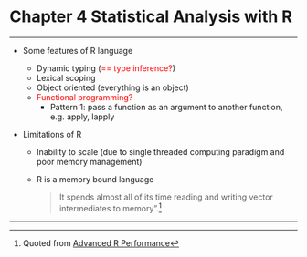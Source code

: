 # Chapter 4 Statistical Analysis with R

---

- Some features of R language

  * Dynamic typing (<font color='red'>== type inference?</font>)
  * Lexical scoping
  * Object oriented (everything is an object)
  * <font color='red'>Functional programming?</font>
    + Pattern 1: pass a function as an argument to another function, e.g. apply, lapply

- Limitations of R

  * Inability to scale (due to single threaded computing paradigm and poor memory management)
  * R is a memory bound language 

    >It spends almost all of its time reading and writing vector intermediates to memory”.[^R_is_memory_bound]

---

[^R_is_memory_bound]: Quoted from [Advanced R Performance](http://adv-r.had.co.nz/Performance.html)